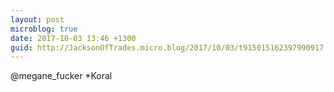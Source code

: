 ```yaml
---
layout: post
microblog: true
date: 2017-10-03 13:46 +1300
guid: http://JacksonOfTrades.micro.blog/2017/10/03/t915015162397990917.html
---
```

@megane_fucker *Koral
